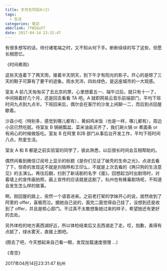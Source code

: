 ```yaml
---
title: 岁月无可回头(2)
tags:
  - 生活
categories: 笔记
abbrlink: 7f85baff
date: 2017-04-14 23:31:47
---
```


有很多想写的话，待付诸笔端之时，又不知从何下手。断断续续的写了这些，但愿长相思忆。

《时间煮雨》

这些天连着下了两天雨，接着半天阴天，到下午才有阳光的影子。开心的是晾了三天的鞋子可算有了要干的迹象。雨水充沛，四处绿色，是这座城市的一大观感。

室友 A 前几天匆匆买了去北京的票，心里想着五一、端午过后，就只有十一了，中间隔着好几个月，还是回去看看 TA 吧。A 就职网易云音乐前端部门，平均下班时间九点到九点半。下班回来后，偶尔会在客厅的沙发上闲聊一二，而后到点回屋歇着。

沙县小吃（特别多，感觉到哪儿都有），黄焖鸡米饭（也是一样，哪儿都有），周边小店已然吃腻。待室友 B 锅碗瓢盆、菜米油盐买齐了，我们涮火锅 or 煮面条 or 有闲心的时候做饭吃。室友 B 在阿里 B2B 部门从事后台开发工作，平均下班时间八点，热爱生活。

室友 A 和 B 都是之前实验室的同学了，彼此熟悉，以后很长时间会互相帮助的。

偶然间看到微信订阅号上显示的标题《是你们见证了破壳的生命之光》，点进去看了下，惊奇的发现这不就是刘晓晔和王印么，不就是上次去看的《两只狗的生活意见》的主演么。再往后翻，扫到了新话剧的名字《蛋》。回想起当时出剧场时，对着墙上的宣传画拍照，画上宣传的应该就是这剧了。杭州也有蜂巢剧场呢，不知道会发生怎么样的故事。

啊，刚回屋的路上，突然一个语音进来。之前老打架的学妹开心的说，居然收到了阿里的 offer，喜极而泣。据她自己说的，面完二面觉得自己挂了，没想到还是收到了 offer，并且是核心部门。不过真不太敢想象她过来的样子，希望她还有更好的去处。

另外体检的地方离西湖好近，所以体检结束后又去西湖走了走。哎，抱歉，美得有点腻了，绿水雾天，直接上图吧。

(图去了吧，今天想起来自己看一眼，发现加载速度很慢 …)

《青空》

2017年04月14日23:31:47 杭州
